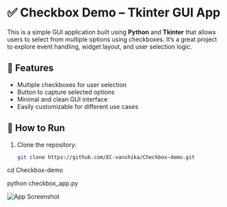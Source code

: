 # ✅ Checkbox Demo – Tkinter GUI App

This is a simple GUI application built using **Python** and **Tkinter** that allows users to select from multiple options using checkboxes. It’s a great project to explore event handling, widget layout, and user selection logic.

## 🔧 Features

- Multiple checkboxes for user selection
- Button to capture selected options
- Minimal and clean GUI interface
- Easily customizable for different use cases

## 🚀 How to Run

1. Clone the repository:
   ```bash
   git clone https://github.com/EC-vanshika/Checkbox-demo.git

cd Checkbox-demo

python checkbox_app.py

![App Screenshot](screenshot.png)
